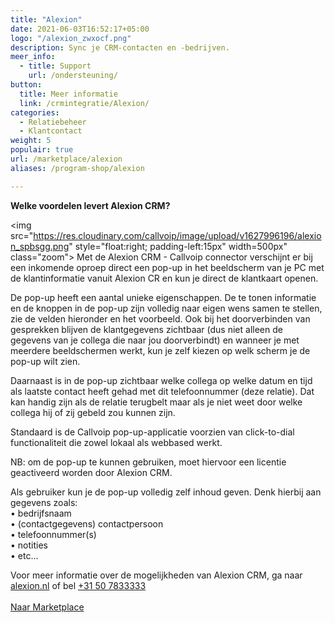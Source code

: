 ```yaml
---
title: "Alexion"
date: 2021-06-03T16:52:17+05:00
logo: "/alexion_zwxocf.png"
description: Sync je CRM-contacten en -bedrijven.
meer_info:
  - title: Support
    url: /ondersteuning/
button:
  title: Meer informatie
  link: /crmintegratie/Alexion/
categories:
  - Relatiebeheer
  - Klantcontact
weight: 5
populair: true
url: /marketplace/alexion
aliases: /program-shop/alexion

---
```


**Welke voordelen levert Alexion CRM?**

<img src="https://res.cloudinary.com/callvoip/image/upload/v1627996196/alexion_spbsgg.png" style="float:right; padding-left:15px" width=500px" class="zoom">
Met de Alexion CRM - Callvoip connector verschijnt er bij een inkomende oproep direct een pop-up in het beeldscherm van je PC met de klantinformatie vanuit Alexion CR en kun je direct de klantkaart openen.<br>

De pop-up heeft een aantal unieke eigenschappen. De te tonen informatie en de knoppen in de pop-up zijn volledig naar eigen wens samen te stellen, zie de velden hieronder en het voorbeeld. Ook bij het doorverbinden van gesprekken blijven de klantgegevens zichtbaar (dus niet alleen de gegevens van je collega die naar jou doorverbindt) en wanneer je met meerdere beeldschermen werkt, kun je zelf kiezen op welk scherm je de pop-up wilt zien.<br>

Daarnaast is in de pop-up zichtbaar welke collega op welke datum en tijd als laatste contact heeft gehad met dit telefoonnummer (deze relatie). Dat kan handig zijn als de relatie terugbelt maar als je niet weet door welke collega hij of zij gebeld zou kunnen zijn.<br>

Standaard is de Callvoip pop-up-applicatie voorzien van click-to-dial functionaliteit die zowel lokaal als webbased werkt.<br>

NB: om de pop-up te kunnen gebruiken, moet hiervoor een licentie geactiveerd worden door Alexion CRM.<br>

Als gebruiker kun je de pop-up volledig zelf inhoud geven. Denk hierbij aan gegevens zoals:<br>
• bedrijfsnaam<br>
• (contactgegevens) contactpersoon<br>
• telefoonnummer(s)<br>
• notities<br>
• etc…

Voor meer informatie over de mogelijkheden van Alexion CRM, ga naar <a href="https://alexion.nl" target="_blank">alexion.nl</a> of bel <a href="callto:+31507833333">+31 50 7833333</a>
<br><br><a href="/marketplace" class="button">Naar Marketplace</a>
